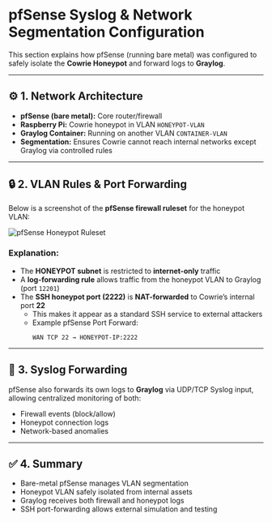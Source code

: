 #  pfSense Syslog & Network Segmentation Configuration

This section explains how pfSense (running bare metal) was configured to safely isolate the **Cowrie Honeypot** and forward logs to **Graylog**.

---

## ⚙️ 1. Network Architecture

- **pfSense (bare metal):** Core router/firewall
- **Raspberry Pi:** Cowrie honeypot in VLAN `HONEYPOT-VLAN`
- **Graylog Container:** Running on another VLAN `CONTAINER-VLAN`
- **Segmentation:** Ensures Cowrie cannot reach internal networks except Graylog via controlled rules

---

## 🔒 2. VLAN Rules & Port Forwarding

Below is a screenshot of the **pfSense firewall ruleset** for the honeypot VLAN:

![pfSense Honeypot Ruleset](../images/670a4130-5ee1-4417-ad5f-a17c032e305d.png)

### Explanation:
- The **HONEYPOT subnet** is restricted to **internet-only** traffic
- A **log-forwarding rule** allows traffic from the honeypot VLAN to Graylog (port `12201`)
- The **SSH honeypot port (2222)** is **NAT-forwarded** to Cowrie’s internal port **22**
  - This makes it appear as a standard SSH service to external attackers  
  - Example pfSense Port Forward:
    ```
    WAN TCP 22 → HONEYPOT-IP:2222
    ```
---

## 🧩 3. Syslog Forwarding

pfSense also forwards its own logs to **Graylog** via UDP/TCP Syslog input, allowing centralized monitoring of both:
- Firewall events (block/allow)
- Honeypot connection logs
- Network-based anomalies

---

## ✅ 4. Summary

- Bare-metal pfSense manages VLAN segmentation  
- Honeypot VLAN safely isolated from internal assets  
- Graylog receives both firewall and honeypot logs  
- SSH port-forwarding allows external simulation and testing

